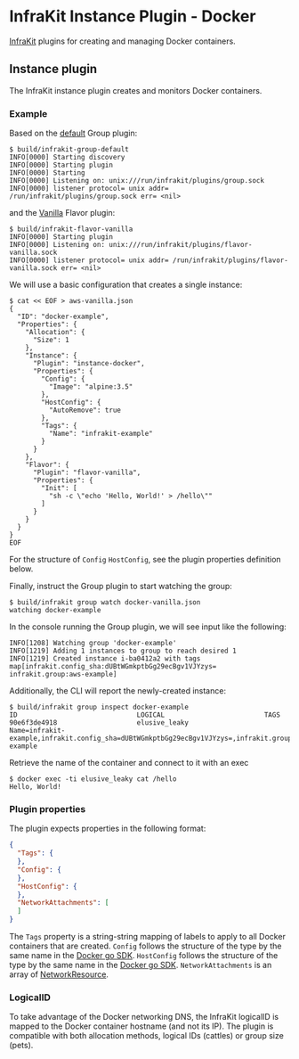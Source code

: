 InfraKit Instance Plugin - Docker
=================================

[InfraKit](https://github.com/docker/infrakit) plugins for creating and managing Docker containers.

## Instance plugin

The InfraKit instance plugin creates and monitors Docker containers.

### Example

Based on the [default](https://github.com/docker/infrakit/tree/master/cmd/group) Group
plugin:
```console
$ build/infrakit-group-default
INFO[0000] Starting discovery
INFO[0000] Starting plugin
INFO[0000] Starting
INFO[0000] Listening on: unix:///run/infrakit/plugins/group.sock
INFO[0000] listener protocol= unix addr= /run/infrakit/plugins/group.sock err= <nil>
```

and the [Vanilla](https://github.com/docker/infrakit/tree/master/pkg/example/flavor/vanilla) Flavor plugin:
```console
$ build/infrakit-flavor-vanilla
INFO[0000] Starting plugin
INFO[0000] Listening on: unix:///run/infrakit/plugins/flavor-vanilla.sock
INFO[0000] listener protocol= unix addr= /run/infrakit/plugins/flavor-vanilla.sock err= <nil>
```

We will use a basic configuration that creates a single instance:
```console
$ cat << EOF > aws-vanilla.json
{
  "ID": "docker-example",
  "Properties": {
    "Allocation": {
      "Size": 1
    },
    "Instance": {
      "Plugin": "instance-docker",
      "Properties": {
        "Config": {
          "Image": "alpine:3.5"
        },
        "HostConfig": {
          "AutoRemove": true
        },
        "Tags": {
          "Name": "infrakit-example"
        }
      }
    },
    "Flavor": {
      "Plugin": "flavor-vanilla",
      "Properties": {
        "Init": [
          "sh -c \"echo 'Hello, World!' > /hello\""
        ]
      }
    }
  }
}
EOF
```

For the structure of `Config` `HostConfig`, see the plugin properties definition below.

Finally, instruct the Group plugin to start watching the group:
```console
$ build/infrakit group watch docker-vanilla.json
watching docker-example
```

In the console running the Group plugin, we will see input like the following:
```
INFO[1208] Watching group 'docker-example'
INFO[1219] Adding 1 instances to group to reach desired 1
INFO[1219] Created instance i-ba0412a2 with tags map[infrakit.config_sha:dUBtWGmkptbGg29ecBgv1VJYzys= infrakit.group:aws-example]
```

Additionally, the CLI will report the newly-created instance:
```console
$ build/infrakit group inspect docker-example
ID                             	LOGICAL                        	TAGS
90e6f3de4918                   	elusive_leaky                  	Name=infrakit-example,infrakit.config_sha=dUBtWGmkptbGg29ecBgv1VJYzys=,infrakit.group=docker-example
```

Retrieve the name of the container and connect to it with an exec

```console
$ docker exec -ti elusive_leaky cat /hello
Hello, World!
```

### Plugin properties

The plugin expects properties in the following format:
```json
{
  "Tags": {
  },
  "Config": {
  },
  "HostConfig": {
  },
  "NetworkAttachments": [
  ]
}
```

The `Tags` property is a string-string mapping of labels to apply to all Docker containers that are created.
`Config` follows the structure of the type by the same name in the
[Docker go SDK](https://github.com/docker/docker/blob/master/api/types/container/config.go).
`HostConfig` follows the structure of the type by the same name in the
[Docker go SDK](https://github.com/docker/docker/blob/master/api/types/container/host_config.go).
`NetworkAttachments` is an array of [NetworkResource](https://github.com/docker/docker/blob/master/api/types/types.go).

### LogicalID

To take advantage of the Docker networking DNS, the InfraKit logicalID is mapped to the Docker container hostname (and not its IP).
The plugin is compatible with both allocation methods, logical IDs (cattles) or group size (pets).
